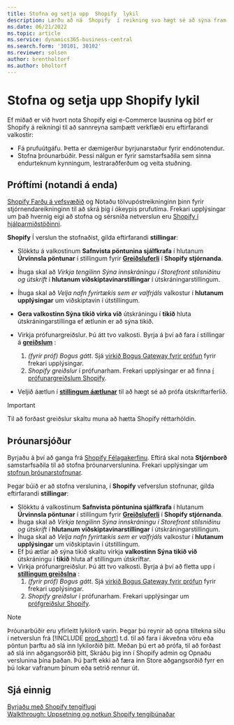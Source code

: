 ```yaml
---
title: Stofna og setja upp  Shopify  lykil
description: Lærðu að ná  Shopify  í reikning svo hægt sé að sýna fram á verkflæði fyrir samþættingu  Shopify  og rekstur Central.
ms.date: 06/21/2022
ms.topic: article
ms.service: dynamics365-business-central
ms.search.form: '30101, 30102'
ms.reviewer: solsen
author: brentholtorf
ms.author: bholtorf
---
```


# Stofna og setja upp  Shopify  lykil

Ef miðað er við hvort nota  Shopify  eigi e-Commerce lausnina og þörf er  Shopify  á reikningi til að sannreyna samþætt verkflæði eru eftirfarandi valkostir:

- Fá prufuútgáfu. Þetta er dæmigerður byrjunarstaður fyrir endónotendur.  
- Stofna þróunarbúðir. Þessi nálgun er fyrir samstarfsaðila sem sinna endurteknum kynningum, lestraraðferðum og veita stuðning.

## Próftími (notandi á enda)

 [Shopify Farðu á vefsvæðið](https://www.shopify.com)  og Notaðu tölvupóstreikninginn þinn fyrir stjórnendareikninginn til að skrá þig í ókeypis prufutíma. Frekari upplýsingar um það hvernig eigi að stofna og sérsníða netverslun eru  [Shopify  í hjálparmiðstöðinni](https://help.shopify.com/).

 **Shopify** Í verslun the stofnaðist, gilda eftirfarandi  **stillingar**:

- Slökktu á valkostinum **Safnvista pöntunina sjálfkrafa** í hlutanum **Úrvinnsla pöntunar** í stillingum fyrir [**Greiðsluferli**](https://www.shopify.com/admin/settings/checkout) í **Shopify stjórnanda**.
- Íhuga skal að  *Virkja tengilinn Sýna innskráningu í Storefront stílsniðinu og útskrift*  í  **hlutanum viðskiptavinarstillingar**  í útskráningarstillingum.
- Íhuga skal að  *Velja nafn fyrirtækis sem er valfrjáls*  valkostur í  **hlutanum upplýsingar**  um viðskiptavin í útstillingum.
-  **Gera valkostinn Sýna tikið virka við**  útskráningu í  **tikið**  hluta útskráningarstillinga ef ætlunin er að sýna tikið.
- Virkja prófunargreiðslur. Þú átt tvo valkosti. Byrja á því að fara í stillingar á  [**greiðslum**](https://www.shopify.com/admin/settings/payments) :  
  1. *(fyrir próf) Bogus gátt*. Sjá  [virkið Bogus Gateway fyrir prófun](https://help.shopify.com/en/manual/checkout-settings/test-orders#place-a-test-order-by-simulating-a-transaction) fyrir frekari upplýsingar.
  2. *Shopify greiðslur*  í prófunarham. Frekari upplýsingar er að finna  [í prófunargreiðslum Shopify](https://help.shopify.com/en/manual/payments/shopify-payments/testing-shopify-payments).

- Veljið áætlun í  [**stillingum áætlunar**](https://www.shopify.com/admin/settings/plan)  til að hægt sé að prófa útskriftarferlið.

> [!Important]  
> Til að forðast greiðslur skaltu muna að hætta  Shopify  réttarhöldin.

## Þróunarsjóður

Byrjaðu á því að ganga frá  [Shopify  Félagakerfinu](https://help.shopify.com/partners/about). Eftirá skal nota  **Stjórnborð**  samstarfsaðila til að stofna þróunarverslunina. Frekari upplýsingar um  [stofnun þróunarstofnunar](https://help.shopify.com/partners/dashboard/managing-stores/development-stores).

Þegar búið er að stofna verslunina, í  **Shopify**  vefverslun stofnunar, gilda eftirfarandi  **stillingar**:

- Slökktu á valkostinum **Safnvista pöntunina sjálfkrafa** í hlutanum **Úrvinnsla pöntunar** í stillingum fyrir [**Greiðsluferli**](https://www.shopify.com/admin/settings/checkout) í **Shopify stjórnanda**.
- Íhuga skal að  *Virkja tengilinn Sýna innskráningu í Storefront stílsniðinu og útskrift*  í  **hlutanum viðskiptavinarstillingar**  í útskráningarstillingum.
- Íhuga skal að  *Velja nafn fyrirtækis sem er valfrjáls*  valkostur í  **hlutanum upplýsingar**  um viðskiptavin í útstillingum.
- Ef þú ætlar að sýna tikið skaltu virkja  **valkostinn Sýna tikið við**  útskráningu í  **tikið**  hluta af stillingum útskriftar.
- Virkja prófunargreiðslur. Þú átt tvo valkosti. Byrja á því að fletta upp í  [**stillingum greiðslna**](https://www.shopify.com/admin/settings/payments) :  
  1. *(fyrir próf) Bogus gátt*. Sjá  [virkið Bogus Gateway fyrir prófun](https://help.shopify.com/en/manual/checkout-settings/test-orders#place-a-test-order-by-simulating-a-transaction) fyrir frekari upplýsingar.
  2. *Shopify greiðslur*  í prófunarham. Frekari upplýsingar um  [prófgreiðslur Shopify](https://help.shopify.com/en/manual/payments/shopify-payments/testing-shopify-payments).

> [!Note]  
> Þróunarbúðir eru yfirleitt lykilorð varin. Þegar þú reynir að opna tiltekna síðu í netverslun frá  [!INCLUDE [prod_short](../includes/prod_short.md)] t.d. til að fara í ákveðna vöru eða pöntun þarftu að slá inn lykilorðið þitt. Meðan þú ert að prófa, til að forðast að slá inn aðgangsorðið þitt, Skráðu þig inn í  Shopify  admin og Opnaðu verslunina þína þaðan. Þú þarft ekki að færa inn Store aðgangsorðið fyrr en þú lokar vafranum þínum eða setrið rennur út.  

## Sjá einnig

[Byrjaðu með  Shopify  tengiflugi](get-started.md)  
[Walkthrough: Uppsetning og notkun  Shopify  tengibúnaðar](walkthrough-setting-up-and-using-shopify.md)
